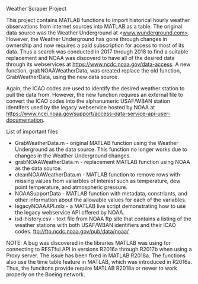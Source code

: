 Weather Scraper Project

This project contains MATLAB functions to import historical hourly weather 
observations from internet sources into MATLAB as a table. The original 
data source was the Weather Underground at <www.wunderground.com>. However, 
the Weather Underground has gone through changes in ownership and now 
requires a paid subscription for access to most of its data. Thus a search 
was conducted in 2017 through 2018 to find a suitable replacement and NOAA 
was discoverd to have all of the desired data through its webservices at 
<https://www.ncdc.noaa.gov/data-access>. A new function, grabNOAAWeatherData, 
was created replace the old function, GrabWeatherData, using the new data 
source. 

Again, the ICAO codes are used to identify the desired weather station to 
pull the data from. However, the new function requires an external file to 
convert the ICAO codes into the alphanumeric USAF/WBAN station identifers 
used by the legacy webservice hosted by NOAA at <https://www.ncei.noaa.gov/support/access-data-service-api-user-documentation>.

List of important files
* GrabWeatherData.m - original MATLAB function using the Weather Underground 
        as the data source. This function no longer works due to changes in 
        the Weather Underground changes.
* grabNOAAWeatherData.m - replacement MATLAB function using NOAA as the data
        source. 
* cleanNOAAWeatherData.m - MATLAB function to remove rows with missing values 
        from valiarbles of interest such as temperature, dew point temperature,
        and atmospheric pressure.
* NOAASupportData - MATLAB function with metadata, constriants, and other information
        about the allowable values for each of the variables. 
* legacyNOAAAPI.mlx - a MATLAB live script demonstrating how to use the legacy 
        webservice API offered by NOAA.
* isd-history.csv - text file from NOAA ftp site that contains a listing of 
        the weather stations with both USAF/WBAN identifiers and their ICAO
        codes. <ftp://ftp.ncdc.noaa.gov/pub/data/noaa/>

NOTE:
A bug was discovered in the libraries MATLAB was using for connecting to 
RESTful API in versions R2016a through R2017b when using a Proxy server. The 
issue has been fixed in MATLAB R2018a. The functions also use the time table 
feature in MATLAB, which was introduced in R2016a. Thus, the funcitons provide 
require MATLAB R2018a or newer to work properly on the Boeing network. 
